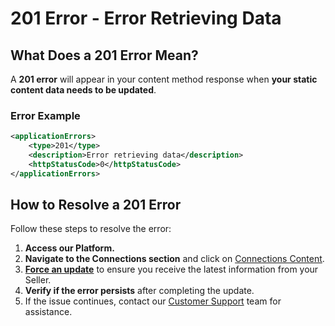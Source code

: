 ﻿---
sidebar_position: 8
---

# 201 Error - Error Retrieving Data

## What Does a 201 Error Mean?
A **201 error** will appear in your content method response when **your static content data needs to be updated**.

### Error Example
```xml
<applicationErrors>
    <type>201</type>
    <description>Error retrieving data</description>
    <httpStatusCode>0</httpStatusCode>
</applicationErrors>
```

## How to Resolve a 201 Error
Follow these steps to resolve the error:

1. **Access our Platform.**
2. **Navigate to the Connections section** and click on [Connections Content](/kb/platform/app-features/connections/connections-content/content-management).
3. **[Force an update](/kb/platform/app-features/connections/connections-content/content-management#how-can-i-use-the-force-update-now-functionality)** to ensure you receive the latest information from your Seller.
4. **Verify if the error persists** after completing the update.
5. If the issue continues, contact our [Customer Support](https://app.travelgate.com/support) team for assistance.
